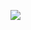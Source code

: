 [![](https://mermaid.ink/img/pako:eNqlVU1v2zAM_SuGzm6QDydpfB52GQYM2G0IYCg2HQu1JE-i2mZp_vsk-SN2nKbZ6pNMPpJPT6R0JKnMgMQE1BdG94ryrQjsZzSo4Fiv3VdKsffGhGXBj29nh0bFrEtQDmdjXkqKwY6WVKSN-bQV9SKV1qawn5wJDO5J2xgz0KliFTIprudOdFpAZkr4oIgztSHW9bXnyihCoMBu-Jm6Qgl9pqykuxISihewNkXr6OhooPgPFFrWlssQ4PIkwvAdqJEYGikaHWxJRzBseEMWBjJNTcUg25IrGSvFRqfT2_IdzNuGuK0cvk-6ApFZQ-g0yJnijnPqmqYsz6SvkUsYAr-D4SBkSLTT4T37NX0qeuAg8HOVvURNpoE89dxQLo0Yi9YGcMBCZndpyqsS0Gma2964ImgzoUnBNEp1-MyJo6JC03R04je3hIcKgh4nt_xtwMD_Tc2A1eDGGtH1VbKbvflCGXodKyVT0Pp2b_qECconuGdwavQFsVYUl-OCLtP6kq63w2vF1HDMhoyCt7eHB3kc0Ivt5nxC7XbRwv2N36D7t4BDc_pUg_sXeIMd3bkuoKCX8LO_ifOXo8PKPAfVwfulx2zqsXdRNi1SJro4n-5WANN2gixtmd8o1Y53F2CP6IVh0Yb0RbocntjPnsql4h2rQUB9IA6mYG-Dml2TkHBQ3Jayz7BvnS3BAuzDRxw2g5yaEh3yZKHUoPx5ECmJURkIiZJmX5A4p6W2f6ZybdG85J21ouKXlLwNgYxZwt_rd98__x5C4iN5JXEULSbRZrFYzqaP0Xw5X4fkQOL1arKZz5azaDpfLqLH6foUkj8-53SyimbrRbSar6LN3Ho2p7-mH56K?type=png)](https://mermaid.live/edit#pako:eNqlVU1v2zAM_SuGzm6QDydpfB52GQYM2G0IYCg2HQu1JE-i2mZp_vsk-SN2nKbZ6pNMPpJPT6R0JKnMgMQE1BdG94ryrQjsZzSo4Fiv3VdKsffGhGXBj29nh0bFrEtQDmdjXkqKwY6WVKSN-bQV9SKV1qawn5wJDO5J2xgz0KliFTIprudOdFpAZkr4oIgztSHW9bXnyihCoMBu-Jm6Qgl9pqykuxISihewNkXr6OhooPgPFFrWlssQ4PIkwvAdqJEYGikaHWxJRzBseEMWBjJNTcUg25IrGSvFRqfT2_IdzNuGuK0cvk-6ApFZQ-g0yJnijnPqmqYsz6SvkUsYAr-D4SBkSLTT4T37NX0qeuAg8HOVvURNpoE89dxQLo0Yi9YGcMBCZndpyqsS0Gma2964ImgzoUnBNEp1-MyJo6JC03R04je3hIcKgh4nt_xtwMD_Tc2A1eDGGtH1VbKbvflCGXodKyVT0Pp2b_qECconuGdwavQFsVYUl-OCLtP6kq63w2vF1HDMhoyCt7eHB3kc0Ivt5nxC7XbRwv2N36D7t4BDc_pUg_sXeIMd3bkuoKCX8LO_ifOXo8PKPAfVwfulx2zqsXdRNi1SJro4n-5WANN2gixtmd8o1Y53F2CP6IVh0Yb0RbocntjPnsql4h2rQUB9IA6mYG-Dml2TkHBQ3Jayz7BvnS3BAuzDRxw2g5yaEh3yZKHUoPx5ECmJURkIiZJmX5A4p6W2f6ZybdG85J21ouKXlLwNgYxZwt_rd98__x5C4iN5JXEULSbRZrFYzqaP0Xw5X4fkQOL1arKZz5azaDpfLqLH6foUkj8-53SyimbrRbSar6LN3Ho2p7-mH56K)
